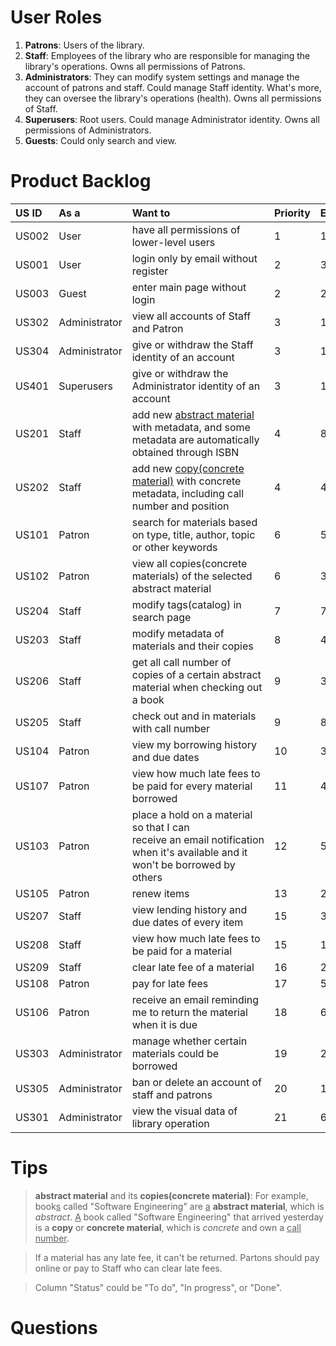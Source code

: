 # User Roles

1. **Patrons**: Users of the library.
2. **Staff**: Employees of the library who are responsible for managing the library's operations. Owns all permissions of Patrons.
3. **Administrators**: They can modify system settings and manage the account of patrons and staff. Could manage Staff identity. What's more, they can oversee the library's operations (health). Owns all permissions of Staff.
4. **Superusers**: Root users. Could manage Administrator identity. Owns all permissions of Administrators.
5. **Guests**: Could only search and view.

# Product Backlog
| US ID | As a          | Want to                                                                                                                       | Priority | Estimate | Status | Release |
|:----- |:------------- |:----------------------------------------------------------------------------------------------------------------------------- |:-------- |:-------- |:------ | ------- |
| US002 | User          | have all permissions of lower-level users                                                                                     | 1        | 1        | To do  | R01     |
| US001 | User          | login only by email without register                                                                                          | 2        | 3        | To do  | R01     |
| US003 | Guest         | enter main page without login                                                                                                 | 2        | 2        | To do  | R01     |
| US302 | Administrator | view all accounts of Staff and Patron                                                                                         | 3        | 1        | To do  | R01     |
| US304 | Administrator | give or withdraw the Staff identity of an account                                                                             | 3        | 1        | To do  | R01     |
| US401 | Superusers    | give or withdraw the Administrator identity of an account                                                                     | 3        | 1        | To do  | R01     |
| US201 | Staff         | add new <u>abstract material</u> with metadata, and some metadata are automatically obtained through ISBN                     | 4        | 8        | To do  | R02     |
| US202 | Staff         | add new <u>copy(concrete material)</u> with concrete metadata, including call number and position                             | 4        | 4        | To do  | R02     |
| US101 | Patron        | search for materials based on type, title, author, topic or other keywords                                                    | 6        | 5        | To do  | R02     |
| US102 | Patron        | view all copies(concrete materials) of the selected abstract material                                                         | 6        | 3        | To do  | R02     |
| US204 | Staff         | modify tags(catalog) in search page                                                                                           | 7        | 7        | To do  | R03     |
| US203 | Staff         | modify metadata of materials and their copies                                                                                 | 8        | 4        | To do  | R03     |
| US206 | Staff         | get all call number of copies of a certain abstract material when checking out a book                                         | 9        | 3        | To do  | R03     |
| US205 | Staff         | check out and in materials with call number                                                                                   | 9        | 8        | To do  | R03     |
| US104 | Patron        | view my borrowing history and due dates                                                                                       | 10       | 3        | To do  | R04     |
| US107 | Patron        | view how much late fees to be paid for every material borrowed                                                                | 11       | 4        | To do  | R04     |
| US103 | Patron        | place a hold on a material so that I can receive an email notification when it's available and it won't be borrowed by others | 12       | 5        | To do  | R04     |
| US105 | Patron        | renew items                                                                                                                   | 13       | 2        | To do  | R04     |
| US207 | Staff         | view lending history and due dates of every item                                                                              | 15       | 3        | To do  | R04     |
| US208 | Staff         | view how much late fees to be paid for a material                                                                             | 15       | 1        | To do  | R04     |
| US209 | Staff         | clear late fee of a material                                                                                                  | 16       | 2        | To do  | R04     |
| US108 | Patron        | pay for late fees                                                                                                             | 17       | 5        | To do  | R04     |
| US106 | Patron        | receive an email reminding me to return the material when it is due                                                           | 18       | 6        | To do  | R05     |
| US303 | Administrator | manage whether certain materials could be borrowed                                                                            | 19       | 2        | To do  | R05     |
| US305 | Administrator | ban or delete an account of staff and patrons                                                                                 | 20       | 1        | To do  | R05     |
| US301 | Administrator | view the visual data of library operation                                                                                     | 21       | 6        | To do  | R05     | 

# Tips

>**abstract material** and its **copies(concrete material)**: For example, book<u>s</u> called "Software Engineering" are <u>a</u> **abstract material**, which is *abstract*. <u>A</u> book called "Software Engineering" that arrived yesterday is a **copy** or **concrete material**, which is *concrete* and own a <u>call number</u>.

>If a material has any late fee, it can't be returned. Partons should pay online or pay to Staff who can clear late fees.  

>Column "Status" could be "To do", "In progress", or "Done".

# Questions



























